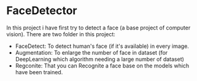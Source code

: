 # FaceDetector
In this project i have first try to detect a face (a base project of computer vision).
There are two folder in this project:
  * FaceDetect: To detect human's face (if it's available) in every image.
  * Augmentation: To enlarge the number of face in dataset (for DeepLearning which algorithm needing a large number of dataset)
  * Regconite: That you can Recognite a face base on the models which have been trained.
 

